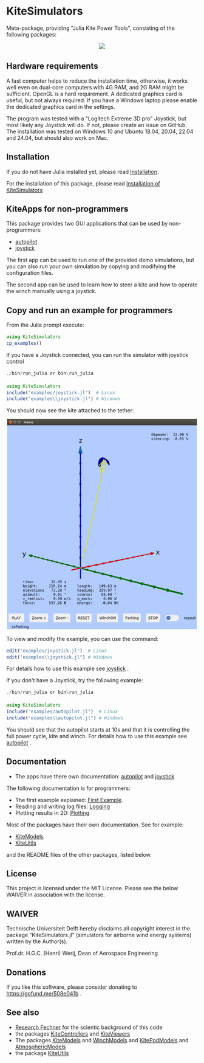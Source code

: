 # KiteSimulators

Meta-package, providing "Julia Kite Power Tools", consisting of the following packages:
<p align="center"><img src="https://raw.githubusercontent.com/ufechner7/KiteUtils.jl/main/docs/src/kite_power_tools.png" width="500" /></p>

## Hardware requirements
A fast computer helps to reduce the installation time, otherwise, it works well even on dual-core computers with 4G RAM, and 2G RAM might be sufficient. OpenGL is a hard requirement. A dedicated graphics card is useful, but not always required. If you have a Windows laptop please enable the dedicated graphics card in the settings.

The program was tested with a "Logitech Extreme 3D pro" Joystick, but most likely any Joystick will do. If not, please create an issue on GitHub. The installation was tested on Windows 10 and Ubuntu 18.04, 20.04, 22.04 and 24.04, but should also work on Mac.

## Installation
If you do not have Julia installed yet, please read [Installation](docs/Installation.md).

For the installation of this package, please read [Installation of KiteSimulators](docs/PackageInstallation.md)

## KiteApps for non-programmers
This package provides two GUI applications that can be used by non-programmers:
- [autopilot](docs/autopilot.md)
- [joystick](docs/joystick.md)

The first app can be used to run one of the provided demo simulations, but you can also run your own simulation by copying and modifying the configuration files.

The second app can be used to learn how to steer a kite and how to operate the winch manually using a joystick.

## Copy and run an example for programmers
From the Julia prompt execute:
```julia
using KiteSimulators
cp_examples()
```
If you have a Joystick connected, you can run the simulator with joystick control
```julia
./bin/run_julia or bin\run_julia

using KiteSimulators
include("examples/joystick.jl")  # Linux
include("examples\\joystick.jl") # Windows
```
You should now see the kite attached to the tether:
<p align="center"><img src="https://github.com/aenarete/KiteSimulators.jl/blob/main/docs/kite_4p.png?raw=true" width="500" /></p>


To view and modify the example, you can use the command:
```julia
edit("examples/joystick.jl")  # Linux
edit("examples\\joystick.jl") # Windows
```
For details how to use this example see [joystick](docs/joystick.md) .

If you don't have a Joystick, try the following example:

```julia
./bin/run_julia or bin\run_julia

using KiteSimulators
include("examples/autopilot.jl")  # Linux
include("examples\\autopilot.jl") # Windows
```
You should see that the autopilot starts at 10s and that it is controlling the full power cycle, kite and winch.
For details how to use this example see [autopilot](docs/autopilot.md) .

## Documentation
- The apps have there own documentation: [autopilot](docs/autopilot.md) and [joystick](docs/joystick.md)

The following documentation is for programmers:

- The first example explained: [First Example](docs/first_example.md).  
- Reading and writing log files: [Logging](docs/logging.md)
- Plotting results in 2D:  [Plotting](docs/plotting.md)

Most of the packages have their own documentation. See for example:
- [KiteModels](https://ufechner7.github.io/KiteModels.jl/dev/)
- [KiteUtils](https://ufechner7.github.io/KiteUtils.jl/stable/)

and the README files of the other packages, listed below.

## License
This project is licensed under the MIT License. Please see the below WAIVER in association with the license.

## WAIVER
Technische Universiteit Delft hereby disclaims all copyright interest in the package “KiteSimulators.jl” (simulators for airborne wind energy systems) written by the Author(s).

Prof.dr. H.G.C. (Henri) Werij, Dean of Aerospace Engineering

## Donations
If you like this software, please consider donating to https://gofund.me/508e041b .

## See also
- [Research Fechner](https://research.tudelft.nl/en/publications/?search=wind+Fechner&pageSize=50&ordering=rating&descending=true) for the scientic background of this code
- the packages [KiteControllers](https://github.com/aenarete/KiteControllers.jl) and [KiteViewers](https://github.com/aenarete/KiteViewers.jl)
- The packages [KiteModels](https://github.com/ufechner7/KiteModels.jl) and [WinchModels](https://github.com/aenarete/WinchModels.jl) and [KitePodModels](https://github.com/aenarete/KitePodModels.jl) and [AtmosphericModels](https://github.com/aenarete/AtmosphericModels.jl)
- the package [KiteUtils](https://github.com/ufechner7/KiteUtils.jl) 
